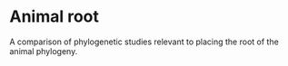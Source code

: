 # Animal root

A comparison of phylogenetic studies relevant to placing the root of the 
animal phylogeny.

